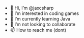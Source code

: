 - 👋 Hi, I’m @jaxcsharp
- 👀 I’m interested in coding games
- 🌱 I’m currently learning Java
- 💞️ I’m not looking to collaborate 
- 📫 How to reach me (dont)
